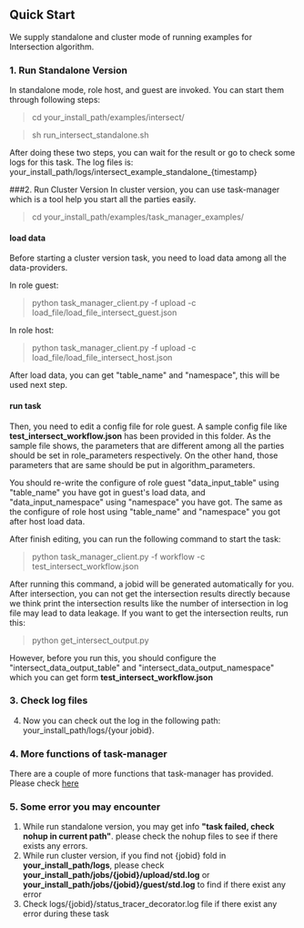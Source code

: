 ## Quick Start

We supply standalone and cluster mode of running examples for Intersection algorithm.

### 1. Run Standalone Version

In standalone mode, role host, and guest are invoked. You can start them through following steps:

> cd your_install_path/examples/intersect/

> sh run_intersect_standalone.sh 

After doing these two steps, you can wait for the result or go to check some logs for this task. The log files is: your_install_path/logs/intersect_example_standalone_{timestamp}

###2. Run Cluster Version
In cluster version, you can use task-manager which is a tool help you start all the parties easily.
> cd your_install_path/examples/task_manager_examples/

#### load data
Before starting a cluster version task, you need to load data among all the data-providers.

In role guest:
>  python task_manager_client.py -f upload -c load_file/load_file_intersect_guest.json

In role host:
>  python task_manager_client.py -f upload -c load_file/load_file_intersect_host.json

After load data, you can get "table_name" and "namespace", this will be used next step.

#### run task
Then, you need to edit a config file for role guest. A sample config file like **test_intersect_workflow.json** has been provided in this folder. As the sample file shows, the parameters that are different among all the parties should be set in role_parameters respectively. On the other hand, those parameters that are same should be put in algorithm_parameters.


You should re-write the configure of  role guest "data_input_table" using "table_name" you have got in guest's load data, and "data_input_namespace" using "namespace" you have got. The same as the configure of  role host using "table_name" and "namespace" you got after host load data.


After finish editing, you can run the following command to start the task:

> python task_manager_client.py -f workflow -c test_intersect_workflow.json

After running this command, a jobid will be generated automatically for you. After intersection, you can not get the intersection results directly because we think print the intersection results like the number of intersection in log file may lead to data leakage. If you want to get the intersection reults, run this:
> python get_intersect_output.py

However, before you run this, you should configure the "intersect_data_output_table" and "intersect_data_output_namespace" which you can get form **test_intersect_workflow.json**

### 3. Check log files

4. Now you can check out the log in the following path: your_install_path/logs/{your jobid}.

### 4. More functions of task-manager

There are a couple of more functions that task-manager has provided. Please check [here](../task_manager_examples/README.md)

### 5. Some error you may encounter
1. While run standalone version, you may get info **"task failed, check nohup in current path"**. please check the nohup files to see if there exists any errors.
2. While run cluster version, if you find not {jobid} fold in  **your_install_path/logs**, please check  **your_install_path/jobs/{jobid}/upload/std.log** or **your_install_path/jobs/{jobid}/guest/std.log** to find if there exist any error
3. Check logs/{jobid}/status_tracer_decorator.log file if there exist any error during these task
 